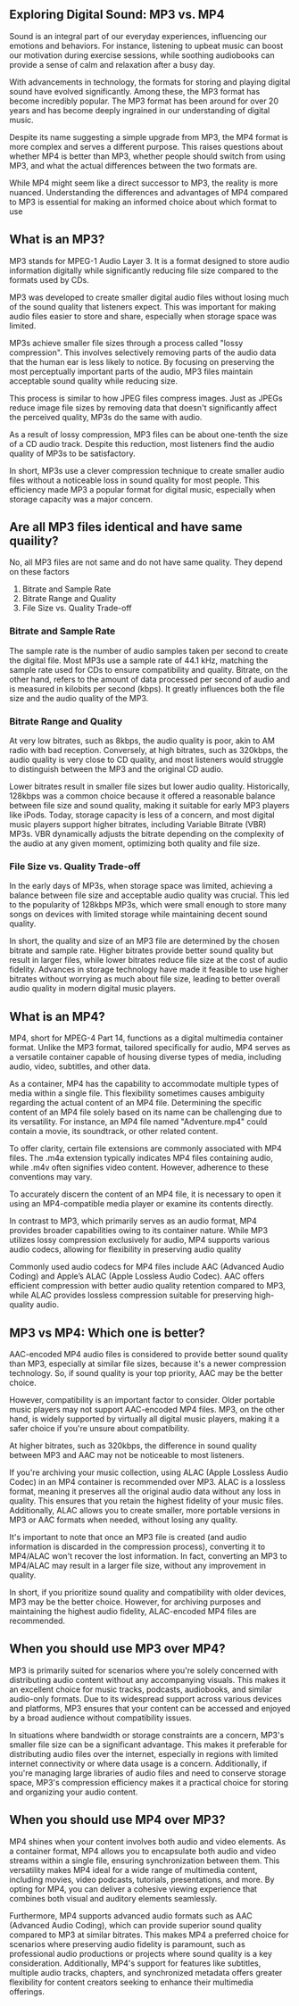 ## Exploring Digital Sound: MP3 vs. MP4

Sound is an integral part of our everyday experiences, influencing our emotions and behaviors. For instance, listening to upbeat music can boost our motivation during exercise sessions, while soothing audiobooks can provide a sense of calm and relaxation after a busy day.

With advancements in technology, the formats for storing and playing digital sound have evolved significantly. Among these, the MP3 format has become incredibly popular. The MP3 format has been around for over 20 years and has become deeply ingrained in our understanding of digital music.

Despite its name suggesting a simple upgrade from MP3, the MP4 format is more complex and serves a different purpose. This raises questions about whether MP4 is better than MP3, whether people should switch from using MP3, and what the actual differences between the two formats are.

While MP4 might seem like a direct successor to MP3, the reality is more nuanced. Understanding the differences and advantages of MP4 compared to MP3 is essential for making an informed choice about which format to use

## What is an MP3?

MP3 stands for MPEG-1 Audio Layer 3. It is a format designed to store audio information digitally while significantly reducing file size compared to the formats used by CDs.

MP3 was developed to create smaller digital audio files without losing much of the sound quality that listeners expect. This was important for making audio files easier to store and share, especially when storage space was limited.

MP3s achieve smaller file sizes through a process called "lossy compression". This involves selectively removing parts of the audio data that the human ear is less likely to notice. By focusing on preserving the most perceptually important parts of the audio, MP3 files maintain acceptable sound quality while reducing size.

This process is similar to how JPEG files compress images. Just as JPEGs reduce image file sizes by removing data that doesn't significantly affect the perceived quality, MP3s do the same with audio.

As a result of lossy compression, MP3 files can be about one-tenth the size of a CD audio track. Despite this reduction, most listeners find the audio quality of MP3s to be satisfactory.

In short, MP3s use a clever compression technique to create smaller audio files without a noticeable loss in sound quality for most people. This efficiency made MP3 a popular format for digital music, especially when storage capacity was a major concern.

## Are all MP3 files identical and have same quaility?

No, all MP3 files are not same and do not have same quality. They depend on these factors

1. Bitrate and Sample Rate
2. Bitrate Range and Quality
3. File Size vs. Quality Trade-off

### Bitrate and Sample Rate

The sample rate is the number of audio samples taken per second to create the digital file. Most MP3s use a sample rate of 44.1 kHz, matching the sample rate used for CDs to ensure compatibility and quality. Bitrate, on the other hand, refers to the amount of data processed per second of audio and is measured in kilobits per second (kbps). It greatly influences both the file size and the audio quality of the MP3.

### Bitrate Range and Quality

At very low bitrates, such as 8kbps, the audio quality is poor, akin to AM radio with bad reception. Conversely, at high bitrates, such as 320kbps, the audio quality is very close to CD quality, and most listeners would struggle to distinguish between the MP3 and the original CD audio.

Lower bitrates result in smaller file sizes but lower audio quality. Historically, 128kbps was a common choice because it offered a reasonable balance between file size and sound quality, making it suitable for early MP3 players like iPods. Today, storage capacity is less of a concern, and most digital music players support higher bitrates, including Variable Bitrate (VBR) MP3s. VBR dynamically adjusts the bitrate depending on the complexity of the audio at any given moment, optimizing both quality and file size.

### File Size vs. Quality Trade-off

In the early days of MP3s, when storage space was limited, achieving a balance between file size and acceptable audio quality was crucial. This led to the popularity of 128kbps MP3s, which were small enough to store many songs on devices with limited storage while maintaining decent sound quality.

In short, the quality and size of an MP3 file are determined by the chosen bitrate and sample rate. Higher bitrates provide better sound quality but result in larger files, while lower bitrates reduce file size at the cost of audio fidelity. Advances in storage technology have made it feasible to use higher bitrates without worrying as much about file size, leading to better overall audio quality in modern digital music players.

## What is an MP4?

MP4, short for MPEG-4 Part 14, functions as a digital multimedia container format. Unlike the MP3 format, tailored specifically for audio, MP4 serves as a versatile container capable of housing diverse types of media, including audio, video, subtitles, and other data.

As a container, MP4 has the capability to accommodate multiple types of media within a single file. This flexibility sometimes causes ambiguity regarding the actual content of an MP4 file. Determining the specific content of an MP4 file solely based on its name can be challenging due to its versatility. For instance, an MP4 file named "Adventure.mp4" could contain a movie, its soundtrack, or other related content.

To offer clarity, certain file extensions are commonly associated with MP4 files. The .m4a extension typically indicates MP4 files containing audio, while .m4v often signifies video content. However, adherence to these conventions may vary.

To accurately discern the content of an MP4 file, it is necessary to open it using an MP4-compatible media player or examine its contents directly.

In contrast to MP3, which primarily serves as an audio format, MP4 provides broader capabilities owing to its container nature. While MP3 utilizes lossy compression exclusively for audio, MP4 supports various audio codecs, allowing for flexibility in preserving audio quality

Commonly used audio codecs for MP4 files include AAC (Advanced Audio Coding) and Apple’s ALAC (Apple Lossless Audio Codec). AAC offers efficient compression with better audio quality retention compared to MP3, while ALAC provides lossless compression suitable for preserving high-quality audio.

## MP3 vs MP4: Which one is better?

AAC-encoded MP4 audio files is considered to provide better sound quality than MP3, especially at similar file sizes, because it's a newer compression technology. So, if sound quality is your top priority, AAC may be the better choice.

However, compatibility is an important factor to consider. Older portable music players may not support AAC-encoded MP4 files. MP3, on the other hand, is widely supported by virtually all digital music players, making it a safer choice if you're unsure about compatibility.

At higher bitrates, such as 320kbps, the difference in sound quality between MP3 and AAC may not be noticeable to most listeners.

If you're archiving your music collection, using ALAC (Apple Lossless Audio Codec) in an MP4 container is recommended over MP3. ALAC is a lossless format, meaning it preserves all the original audio data without any loss in quality. This ensures that you retain the highest fidelity of your music files. Additionally, ALAC allows you to create smaller, more portable versions in MP3 or AAC formats when needed, without losing any quality.

It's important to note that once an MP3 file is created (and audio information is discarded in the compression process), converting it to MP4/ALAC won't recover the lost information. In fact, converting an MP3 to MP4/ALAC may result in a larger file size, without any improvement in quality.

In short, if you prioritize sound quality and compatibility with older devices, MP3 may be the better choice. However, for archiving purposes and maintaining the highest audio fidelity, ALAC-encoded MP4 files are recommended.

## When you should use MP3 over MP4?

MP3 is primarily suited for scenarios where you're solely concerned with distributing audio content without any accompanying visuals. This makes it an excellent choice for music tracks, podcasts, audiobooks, and similar audio-only formats. Due to its widespread support across various devices and platforms, MP3 ensures that your content can be accessed and enjoyed by a broad audience without compatibility issues.

In situations where bandwidth or storage constraints are a concern, MP3's smaller file size can be a significant advantage. This makes it preferable for distributing audio files over the internet, especially in regions with limited internet connectivity or where data usage is a concern. Additionally, if you're managing large libraries of audio files and need to conserve storage space, MP3's compression efficiency makes it a practical choice for storing and organizing your audio content.

## When you should use MP4 over MP3?

MP4 shines when your content involves both audio and video elements. As a container format, MP4 allows you to encapsulate both audio and video streams within a single file, ensuring synchronization between them. This versatility makes MP4 ideal for a wide range of multimedia content, including movies, video podcasts, tutorials, presentations, and more. By opting for MP4, you can deliver a cohesive viewing experience that combines both visual and auditory elements seamlessly.

Furthermore, MP4 supports advanced audio formats such as AAC (Advanced Audio Coding), which can provide superior sound quality compared to MP3 at similar bitrates. This makes MP4 a preferred choice for scenarios where preserving audio fidelity is paramount, such as professional audio productions or projects where sound quality is a key consideration. Additionally, MP4's support for features like subtitles, multiple audio tracks, chapters, and synchronized metadata offers greater flexibility for content creators seeking to enhance their multimedia offerings.


